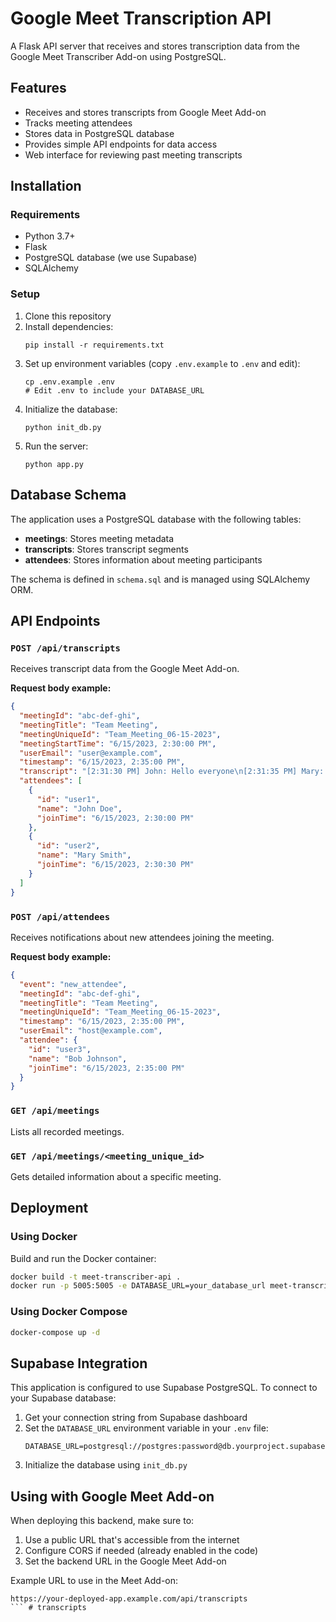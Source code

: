 # Google Meet Transcription API

A Flask API server that receives and stores transcription data from the Google Meet Transcriber Add-on using PostgreSQL.

## Features

- Receives and stores transcripts from Google Meet Add-on
- Tracks meeting attendees
- Stores data in PostgreSQL database
- Provides simple API endpoints for data access
- Web interface for reviewing past meeting transcripts

## Installation

### Requirements

- Python 3.7+
- Flask
- PostgreSQL database (we use Supabase)
- SQLAlchemy

### Setup

1. Clone this repository
2. Install dependencies:
   ```
   pip install -r requirements.txt
   ```
3. Set up environment variables (copy `.env.example` to `.env` and edit):
   ```
   cp .env.example .env
   # Edit .env to include your DATABASE_URL
   ```
4. Initialize the database:
   ```
   python init_db.py
   ```
5. Run the server:
   ```
   python app.py
   ```

## Database Schema

The application uses a PostgreSQL database with the following tables:

- **meetings**: Stores meeting metadata
- **transcripts**: Stores transcript segments
- **attendees**: Stores information about meeting participants

The schema is defined in `schema.sql` and is managed using SQLAlchemy ORM.

## API Endpoints

### `POST /api/transcripts`

Receives transcript data from the Google Meet Add-on.

**Request body example:**
```json
{
  "meetingId": "abc-def-ghi",
  "meetingTitle": "Team Meeting",
  "meetingUniqueId": "Team_Meeting_06-15-2023",
  "meetingStartTime": "6/15/2023, 2:30:00 PM",
  "userEmail": "user@example.com",
  "timestamp": "6/15/2023, 2:35:00 PM",
  "transcript": "[2:31:30 PM] John: Hello everyone\n[2:31:35 PM] Mary: Hi John",
  "attendees": [
    {
      "id": "user1",
      "name": "John Doe",
      "joinTime": "6/15/2023, 2:30:00 PM"
    },
    {
      "id": "user2",
      "name": "Mary Smith",
      "joinTime": "6/15/2023, 2:30:30 PM"
    }
  ]
}
```

### `POST /api/attendees`

Receives notifications about new attendees joining the meeting.

**Request body example:**
```json
{
  "event": "new_attendee",
  "meetingId": "abc-def-ghi",
  "meetingTitle": "Team Meeting",
  "meetingUniqueId": "Team_Meeting_06-15-2023",
  "timestamp": "6/15/2023, 2:35:00 PM",
  "userEmail": "host@example.com",
  "attendee": {
    "id": "user3",
    "name": "Bob Johnson",
    "joinTime": "6/15/2023, 2:35:00 PM"
  }
}
```

### `GET /api/meetings`

Lists all recorded meetings.

### `GET /api/meetings/<meeting_unique_id>`

Gets detailed information about a specific meeting.

## Deployment

### Using Docker

Build and run the Docker container:

```bash
docker build -t meet-transcriber-api .
docker run -p 5005:5005 -e DATABASE_URL=your_database_url meet-transcriber-api
```

### Using Docker Compose

```bash
docker-compose up -d
```

## Supabase Integration

This application is configured to use Supabase PostgreSQL. To connect to your Supabase database:

1. Get your connection string from Supabase dashboard
2. Set the `DATABASE_URL` environment variable in your `.env` file:
   ```
   DATABASE_URL=postgresql://postgres:password@db.yourproject.supabase.co:5432/postgres
   ```
3. Initialize the database using `init_db.py`

## Using with Google Meet Add-on

When deploying this backend, make sure to:

1. Use a public URL that's accessible from the internet
2. Configure CORS if needed (already enabled in the code)
3. Set the backend URL in the Google Meet Add-on

Example URL to use in the Meet Add-on:
```
https://your-deployed-app.example.com/api/transcripts
``` # transcripts
